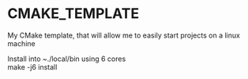 # CMAKE_TEMPLATE

My CMake template, that will allow me to easily start projects on a linux machine

Install into ~./local/bin using 6 cores <br>
make -j6 install
